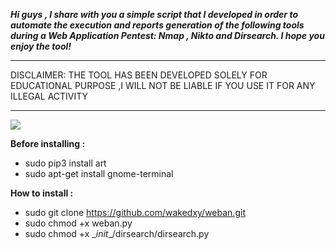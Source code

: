 ***Hi guys , I share with you a simple script that I developed in order to automate the execution and reports generation of the following tools during a Web Application Pentest: Nmap , Nikto and Dirsearch.
I hope you enjoy the tool!***

************************************************************************************************************************************************
DISCLAIMER: THE TOOL HAS BEEN DEVELOPED SOLELY FOR EDUCATIONAL PURPOSE ,I WILL NOT BE LIABLE IF YOU USE IT FOR ANY ILLEGAL ACTIVITY
************************************************************************************************************************************************

![](__init__/images/screenshot.jpg)


**Before installing :**
- sudo pip3 install art
- sudo apt-get install gnome-terminal


**How to install :**
- sudo git clone https://github.com/wakedxy/weban.git
- sudo chmod +x weban.py  
- sudo chmod +x \__init__\/dirsearch/dirsearch.py
